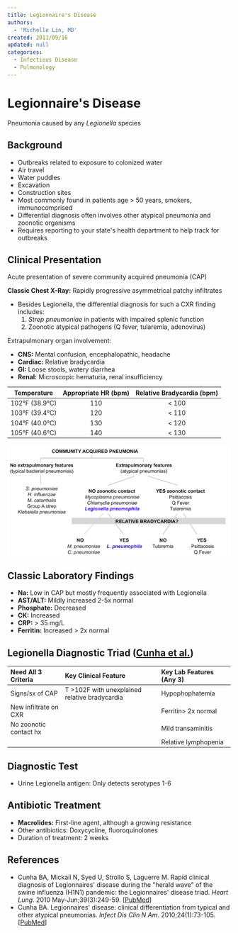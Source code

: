 ```yaml
---
title: Legionnaire's Disease
authors:
  - 'Michelle Lin, MD'
created: 2011/09/16
updated: null
categories:
  - Infectious Disease
  - Pulmonology
---
```


# Legionnaire's Disease

Pneumonia caused by any _Legionella_ species

## Background

- Outbreaks related to exposure to colonized water
- Air travel
- Water puddles
- Excavation
- Construction sites
- Most commonly found in patients age > 50 years, smokers, immunocomprised
- Differential diagnosis often involves other atypical pneumonia and zoonotic organisms 
- Requires reporting to your state's health department to help track for outbreaks

## Clinical Presentation

Acute presentation of severe community acquired pneumonia (CAP) 

**Classic Chest X-Ray:** Rapidly progressive asymmetrical patchy infiltrates

- Besides Legionella, the differential diagnosis for such a CXR finding includes: 
  1. _Strep pneumoniae_ in patients with impaired splenic function 
  2. Zoonotic atypical pathogens (Q fever, tularemia, adenovirus)

Extrapulmonary organ involvement:

- **CNS:** Mental confusion, encephalopathic, headache
- **Cardiac:** Relative bradycardia
- **GI:** Loose stools, watery diarrhea
- **Renal:** Microscopic hematuria, renal insufficiency 

| Temperature    | Appropriate HR (bpm) | Relative Bradycardia (bpm) |
| -------------- | :------------------: | :------------------------: |
| 102°F (38.9°C) | 110                  | &lt; 100                   |
| 103°F (39.4°C) | 120                  | &lt; 110                   |
| 104°F (40.0°C) | 130                  | &lt; 120                   |
| 105°F (40.6°C) | 140                  | &lt; 130                   |

![Legionella clinical pathway](media/legionella_image-1.png)

## Classic Laboratory Findings

- **Na:** Low in CAP but mostly frequently associated with Legionella 
- **AST/ALT:** Mildly increased 2-5x normal
- **Phosphate:** Decreased
- **CK:** Increased
- **CRP:** > 35 mg/L
- **Ferritin:** Increased > 2x normal 

## Legionella Diagnostic Triad ([Cunha et al.](http://www.ncbi.nlm.nih.gov/pubmed/?term=20457348))

| **Need All 3 Criteria**  | **Key Clinical Feature**                      | **Key Lab Features (Any 3)** |
| :----------------------- | :-------------------------------------------- | :--------------------------- |
| Signs/sx of CAP          | T >102F with unexplained relative bradycardia | Hypophophatemia              |
| New infiltrate on CXR    |                                               | Ferritin> 2x normal          |
| No zoonotic contact hx   |                                               | Mild transaminitis           |
|                          |                                               | Relative lymphopenia         |

## Diagnostic Test

- Urine Legionella antigen: Only detects serotypes 1-6

## Antibiotic Treatment

- **Macrolides:** First-line agent, although a growing resistance
- Other antibiotics: Doxycycline, fluoroquinolones 
- Duration of treatment: 2 weeks

## References

- Cunha BA, Mickail N, Syed U, Strollo S, Laguerre M. Rapid clinical diagnosis of Legionnaires' disease during the "herald wave" of the swine influenza (H1N1) pandemic: the Legionnaires' disease triad. _Heart Lung_. 2010 May-Jun;39(3):249-59. [[PubMed](http://www.ncbi.nlm.nih.gov/pubmed/?term=20457348)]
- Cunha BA. Legionnaires' disease: clinical differentiation from typical and other atypical pneumonias. _Infect Dis Clin N Am_. 2010;24(1):73-105. [[PubMed](http://www.ncbi.nlm.nih.gov/pubmed/?term=20171547)]
